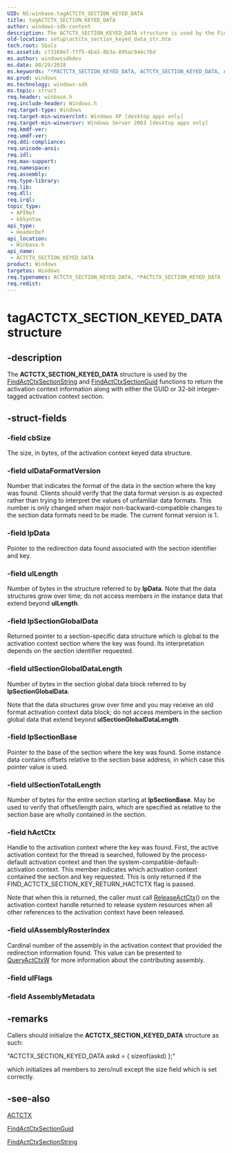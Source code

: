 ```yaml
---
UID: NS:winbase.tagACTCTX_SECTION_KEYED_DATA
title: tagACTCTX_SECTION_KEYED_DATA
author: windows-sdk-content
description: The ACTCTX_SECTION_KEYED_DATA structure is used by the FindActCtxSectionString and FindActCtxSectionGuid functions to return the activation context information along with either the GUID or 32-bit integer-tagged activation context section.
old-location: setup\actctx_section_keyed_data_str.htm
tech.root: SbsCs
ms.assetid: c73160e7-fff5-4ba5-8b3a-895ac944c76d
ms.author: windowssdkdev
ms.date: 08/29/2018
ms.keywords: "*PACTCTX_SECTION_KEYED_DATA, ACTCTX_SECTION_KEYED_DATA, ACTCTX_SECTION_KEYED_DATA structure [Side-by-side Assemblies], PACTCTX_SECTION_KEYED_DATA, PACTCTX_SECTION_KEYED_DATA structure pointer [Side-by-side Assemblies], _win32_actctx_section_keyed_data_str, setup.actctx_section_keyed_data_str, tagACTCTX_SECTION_KEYED_DATA, winbase/ACTCTX_SECTION_KEYED_DATA, winbase/PACTCTX_SECTION_KEYED_DATA"
ms.prod: windows
ms.technology: windows-sdk
ms.topic: struct
req.header: winbase.h
req.include-header: Windows.h
req.target-type: Windows
req.target-min-winverclnt: Windows XP [desktop apps only]
req.target-min-winversvr: Windows Server 2003 [desktop apps only]
req.kmdf-ver: 
req.umdf-ver: 
req.ddi-compliance: 
req.unicode-ansi: 
req.idl: 
req.max-support: 
req.namespace: 
req.assembly: 
req.type-library: 
req.lib: 
req.dll: 
req.irql: 
topic_type:
 - APIRef
 - kbSyntax
api_type:
 - HeaderDef
api_location:
 - Winbase.h
api_name:
 - ACTCTX_SECTION_KEYED_DATA
product: Windows
targetos: Windows
req.typenames: ACTCTX_SECTION_KEYED_DATA, *PACTCTX_SECTION_KEYED_DATA
req.redist: 
---
```


# tagACTCTX_SECTION_KEYED_DATA structure


## -description


The 
<b>ACTCTX_SECTION_KEYED_DATA</b> structure is used by the 
<a href="https://msdn.microsoft.com/d3f0b057-44ec-47ec-a0aa-69f3540b8900">FindActCtxSectionString</a> and 
<a href="https://msdn.microsoft.com/3889505c-29a0-49dd-aca8-a26417b25a94">FindActCtxSectionGuid</a> functions to return the activation context information along with either the GUID or 32-bit integer-tagged activation context section.


## -struct-fields




### -field cbSize

The size, in bytes, of the activation context keyed data structure.


### -field ulDataFormatVersion

Number that indicates the format of the data in the section where the key was found. Clients should verify that the data format version is as expected rather than trying to interpret the values of unfamiliar data formats. This number is only changed when major non-backward-compatible changes to the section data formats need to be made. The current format version is 1.


### -field lpData

Pointer to the redirection data found associated with the section identifier and key.


### -field ulLength

Number of bytes in the structure referred to by <b>lpData</b>. Note that the data structures  grow over time; do not access members in the instance data that extend beyond <b>ulLength</b>.


### -field lpSectionGlobalData

Returned pointer to a section-specific data structure which is global to the activation context section where the key was found. Its interpretation depends on the section identifier requested.


### -field ulSectionGlobalDataLength

Number of bytes in the section global data block referred to by <b>lpSectionGlobalData</b>. 




Note that the data structures  grow over time and you may receive an old format activation context data block; do not access members in the section global data that extend beyond <b>ulSectionGlobalDataLength</b>.


### -field lpSectionBase

Pointer to the base of the section where the key was found. Some instance data contains offsets relative to the section base address, in which case this pointer value is used.


### -field ulSectionTotalLength

Number of bytes for the entire section starting at <b>lpSectionBase</b>. May be used to verify that offset/length pairs, which are specified as relative to the section base are wholly contained in the section.


### -field hActCtx

Handle to the activation context where the key was found. First, the active activation context for the thread is searched, followed by the process-default activation context and then the system-compatible-default-activation context. This member indicates which activation context contained the section and key requested. This is only returned if the FIND_ACTCTX_SECTION_KEY_RETURN_HACTCTX flag is passed. 




Note that when this is returned, the caller must call 
<a href="https://msdn.microsoft.com/aaf58969-06b7-4981-83af-651252339186">ReleaseActCtx</a>() on the activation context handle returned to release system resources when all other references to the activation context have been released.


### -field ulAssemblyRosterIndex

Cardinal number of the assembly in the activation context that provided the redirection information found. This value can be presented to <a href="https://msdn.microsoft.com/7d45f63f-0baf-4236-b245-d36f9eb32e8c">QueryActCtxW</a> for more information about the contributing assembly.


### -field ulFlags

 


### -field AssemblyMetadata

 




## -remarks



Callers should initialize the 
<b>ACTCTX_SECTION_KEYED_DATA</b> structure as such:

"ACTCTX_SECTION_KEYED_DATA askd = { sizeof(askd) };"

which  initializes all members to zero/null except the size field which is set correctly.




## -see-also




<a href="https://msdn.microsoft.com/b6f97f25-1834-44f7-86b7-33339481ba60">ACTCTX</a>



<a href="https://msdn.microsoft.com/3889505c-29a0-49dd-aca8-a26417b25a94">FindActCtxSectionGuid</a>



<a href="https://msdn.microsoft.com/d3f0b057-44ec-47ec-a0aa-69f3540b8900">FindActCtxSectionString</a>
 

 

